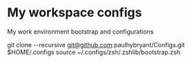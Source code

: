 My workspace configs
======

My work environment bootstrap and configurations

git clone --recursive git@github.com:paulhybryant/Configs.git $HOME/.configs
source ~/.configs/zsh/.zshlib/bootstrap.zsh
